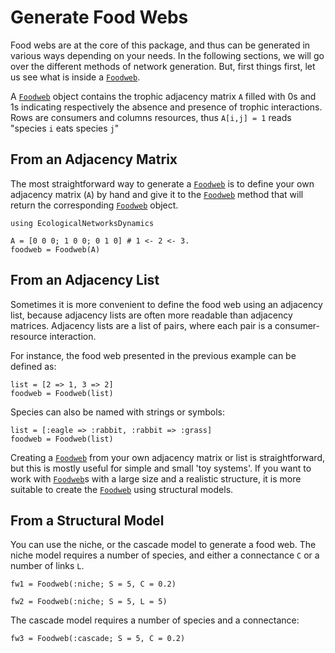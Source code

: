 # Generate Food Webs

Food webs are at the core of this package,
and thus can be generated in various ways depending on your needs.
In the following sections, we will go over the different methods of network generation.
But, first things first, let us see what is inside a [`Foodweb`](@ref).

A [`Foodweb`](@ref) object contains the trophic adjacency matrix `A` filled with 0s and 1s
indicating respectively the absence and presence of trophic interactions.
Rows are consumers and columns resources, thus `A[i,j] = 1` reads "species `i` eats species `j`"

## From an Adjacency Matrix

The most straightforward way to generate a [`Foodweb`](@ref) is to
define your own adjacency matrix (`A`) by hand
and give it to the [`Foodweb`](@ref) method
that will return the corresponding [`Foodweb`](@ref) object.

```@setup econetd
using EcologicalNetworksDynamics
```

```@example econetd
A = [0 0 0; 1 0 0; 0 1 0] # 1 <- 2 <- 3.
foodweb = Foodweb(A)
```

## From an Adjacency List

Sometimes it is more convenient to define the food web using an adjacency list,
because adjacency lists are often more readable than adjacency matrices.
Adjacency lists are a list of pairs, where each pair is a consumer-resource interaction.

For instance, the food web presented in the previous example can be defined as:

```@example econetd
list = [2 => 1, 3 => 2]
foodweb = Foodweb(list)
```

Species can also be named with strings or symbols:

```@example econetd
list = [:eagle => :rabbit, :rabbit => :grass]
foodweb = Foodweb(list)
```

Creating a [`Foodweb`](@ref) from your own adjacency matrix or list is straightforward,
but this is mostly useful for simple and small 'toy systems'.
If you want to work with [`Foodweb`](@ref)s with a large size and a realistic structure,
it is more suitable to create the [`Foodweb`](@ref) using structural models.

## From a Structural Model

You can use the niche, or the cascade model to generate a food web.
The niche model requires a number of species, and either a connectance `C` or a number of links `L`.

```@example econetd
fw1 = Foodweb(:niche; S = 5, C = 0.2)
```

```@example econetd
fw2 = Foodweb(:niche; S = 5, L = 5)
```

The cascade model requires a number of species and a connectance:

```@example econetd
fw3 = Foodweb(:cascade; S = 5, C = 0.2)
```
